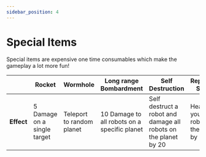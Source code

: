 ```yaml
---
sidebar_position: 4
---
```


# Special Items

Special items are expensive one time consumables which make the gameplay a lot more fun!

|            | Rocket                      | Wormhole                  | Long range Bombardment                       | Self Destruction                                                | Reperation Swarm                            | Nuke                                          |
| ---------- | --------------------------- | ------------------------- | -------------------------------------------- | --------------------------------------------------------------- | ------------------------------------------- | --------------------------------------------- |
| **Effect** | 5 Damage on a single target | Teleport to random planet | 10 Damage to all robots on a specific planet | Self destruct a robot and damage all robots on the planet by 20 | Heal all of your robots on the planet by 20 | 100 damage on all robots on a specific planet |
